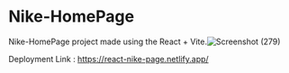 # Nike-HomePage
Nike-HomePage project made using the React + Vite.![Screenshot (279)](https://github.com/Ritik-9462/Ritik-9462-React-Nike-HomePage/assets/108204102/af3de186-acfd-46fe-b550-3b64d63957a5)

Deployment Link : https://react-nike-page.netlify.app/
